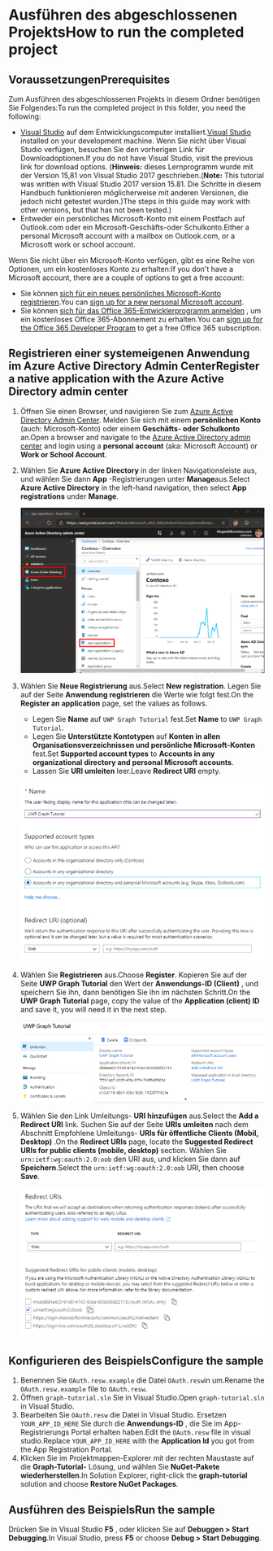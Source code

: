 # <a name="how-to-run-the-completed-project"></a><span data-ttu-id="fbdbc-101">Ausführen des abgeschlossenen Projekts</span><span class="sxs-lookup"><span data-stu-id="fbdbc-101">How to run the completed project</span></span>

## <a name="prerequisites"></a><span data-ttu-id="fbdbc-102">Voraussetzungen</span><span class="sxs-lookup"><span data-stu-id="fbdbc-102">Prerequisites</span></span>

<span data-ttu-id="fbdbc-103">Zum Ausführen des abgeschlossenen Projekts in diesem Ordner benötigen Sie Folgendes:</span><span class="sxs-lookup"><span data-stu-id="fbdbc-103">To run the completed project in this folder, you need the following:</span></span>

- <span data-ttu-id="fbdbc-104">[Visual Studio](https://visualstudio.microsoft.com/vs/) auf dem Entwicklungscomputer installiert.</span><span class="sxs-lookup"><span data-stu-id="fbdbc-104">[Visual Studio](https://visualstudio.microsoft.com/vs/) installed on your development machine.</span></span> <span data-ttu-id="fbdbc-105">Wenn Sie nicht über Visual Studio verfügen, besuchen Sie den vorherigen Link für Downloadoptionen.</span><span class="sxs-lookup"><span data-stu-id="fbdbc-105">If you do not have Visual Studio, visit the previous link for download options.</span></span> <span data-ttu-id="fbdbc-106">(**Hinweis:** dieses Lernprogramm wurde mit der Version 15,81 von Visual Studio 2017 geschrieben.</span><span class="sxs-lookup"><span data-stu-id="fbdbc-106">(**Note:** This tutorial was written with Visual Studio 2017 version 15.81.</span></span> <span data-ttu-id="fbdbc-107">Die Schritte in diesem Handbuch funktionieren möglicherweise mit anderen Versionen, die jedoch nicht getestet wurden.)</span><span class="sxs-lookup"><span data-stu-id="fbdbc-107">The steps in this guide may work with other versions, but that has not been tested.)</span></span>
- <span data-ttu-id="fbdbc-108">Entweder ein persönliches Microsoft-Konto mit einem Postfach auf Outlook.com oder ein Microsoft-Geschäfts-oder Schulkonto.</span><span class="sxs-lookup"><span data-stu-id="fbdbc-108">Either a personal Microsoft account with a mailbox on Outlook.com, or a Microsoft work or school account.</span></span>

<span data-ttu-id="fbdbc-109">Wenn Sie nicht über ein Microsoft-Konto verfügen, gibt es eine Reihe von Optionen, um ein kostenloses Konto zu erhalten:</span><span class="sxs-lookup"><span data-stu-id="fbdbc-109">If you don't have a Microsoft account, there are a couple of options to get a free account:</span></span>

- <span data-ttu-id="fbdbc-110">Sie können [sich für ein neues persönliches Microsoft-Konto registrieren](https://signup.live.com/signup?wa=wsignin1.0&rpsnv=12&ct=1454618383&rver=6.4.6456.0&wp=MBI_SSL_SHARED&wreply=https://mail.live.com/default.aspx&id=64855&cbcxt=mai&bk=1454618383&uiflavor=web&uaid=b213a65b4fdc484382b6622b3ecaa547&mkt=E-US&lc=1033&lic=1).</span><span class="sxs-lookup"><span data-stu-id="fbdbc-110">You can [sign up for a new personal Microsoft account](https://signup.live.com/signup?wa=wsignin1.0&rpsnv=12&ct=1454618383&rver=6.4.6456.0&wp=MBI_SSL_SHARED&wreply=https://mail.live.com/default.aspx&id=64855&cbcxt=mai&bk=1454618383&uiflavor=web&uaid=b213a65b4fdc484382b6622b3ecaa547&mkt=E-US&lc=1033&lic=1).</span></span>
- <span data-ttu-id="fbdbc-111">Sie können [sich für das Office 365-Entwicklerprogramm anmelden](https://developer.microsoft.com/office/dev-program) , um ein kostenloses Office 365-Abonnement zu erhalten.</span><span class="sxs-lookup"><span data-stu-id="fbdbc-111">You can [sign up for the Office 365 Developer Program](https://developer.microsoft.com/office/dev-program) to get a free Office 365 subscription.</span></span>

## <a name="register-a-native-application-with-the-azure-active-directory-admin-center"></a><span data-ttu-id="fbdbc-112">Registrieren einer systemeigenen Anwendung im Azure Active Directory Admin Center</span><span class="sxs-lookup"><span data-stu-id="fbdbc-112">Register a native application with the Azure Active Directory admin center</span></span>

1. <span data-ttu-id="fbdbc-113">Öffnen Sie einen Browser, und navigieren Sie zum [Azure Active Directory Admin Center](https://aad.portal.azure.com). Melden Sie sich mit einem **persönlichen Konto** (auch: Microsoft-Konto) oder einem **Geschäfts- oder Schulkonto** an.</span><span class="sxs-lookup"><span data-stu-id="fbdbc-113">Open a browser and navigate to the [Azure Active Directory admin center](https://aad.portal.azure.com) and login using a **personal account** (aka: Microsoft Account) or **Work or School Account**.</span></span>

1. <span data-ttu-id="fbdbc-114">Wählen Sie **Azure Active Directory** in der linken Navigationsleiste aus, und wählen Sie dann **App** -Registrierungen unter **Manage**aus.</span><span class="sxs-lookup"><span data-stu-id="fbdbc-114">Select **Azure Active Directory** in the left-hand navigation, then select **App registrations** under **Manage**.</span></span>

    ![<span data-ttu-id="fbdbc-115">Screenshot der APP-Registrierungen</span><span class="sxs-lookup"><span data-stu-id="fbdbc-115">A screenshot of the App registrations</span></span> ](/tutorial/images/aad-portal-app-registrations.png)

1. <span data-ttu-id="fbdbc-116">Wählen Sie **Neue Registrierung** aus.</span><span class="sxs-lookup"><span data-stu-id="fbdbc-116">Select **New registration**.</span></span> <span data-ttu-id="fbdbc-117">Legen Sie auf der Seite **Anwendung registrieren** die Werte wie folgt fest.</span><span class="sxs-lookup"><span data-stu-id="fbdbc-117">On the **Register an application** page, set the values as follows.</span></span>

    - <span data-ttu-id="fbdbc-118">Legen Sie **Name** auf `UWP Graph Tutorial` fest.</span><span class="sxs-lookup"><span data-stu-id="fbdbc-118">Set **Name** to `UWP Graph Tutorial`.</span></span>
    - <span data-ttu-id="fbdbc-119">Legen Sie **Unterstützte Kontotypen** auf **Konten in allen Organisationsverzeichnissen und persönliche Microsoft-Konten** fest.</span><span class="sxs-lookup"><span data-stu-id="fbdbc-119">Set **Supported account types** to **Accounts in any organizational directory and personal Microsoft accounts**.</span></span>
    - <span data-ttu-id="fbdbc-120">Lassen Sie **URI umleiten** leer.</span><span class="sxs-lookup"><span data-stu-id="fbdbc-120">Leave **Redirect URI** empty.</span></span>

    ![Screenshot der Seite "Registrieren einer Anwendung"](/tutorial/images/aad-register-an-app.png)

1. <span data-ttu-id="fbdbc-122">Wählen Sie **Registrieren** aus.</span><span class="sxs-lookup"><span data-stu-id="fbdbc-122">Choose **Register**.</span></span> <span data-ttu-id="fbdbc-123">Kopieren Sie auf der Seite **UWP Graph Tutorial** den Wert der **Anwendungs-ID (Client)** , und speichern Sie ihn, dann benötigen Sie ihn im nächsten Schritt.</span><span class="sxs-lookup"><span data-stu-id="fbdbc-123">On the **UWP Graph Tutorial** page, copy the value of the **Application (client) ID** and save it, you will need it in the next step.</span></span>

    ![Screenshot der Anwendungs-ID der neuen App-Registrierung](/tutorial/images/aad-application-id.png)

1. <span data-ttu-id="fbdbc-125">Wählen Sie den Link Umleitungs- **URI hinzufügen** aus.</span><span class="sxs-lookup"><span data-stu-id="fbdbc-125">Select the **Add a Redirect URI** link.</span></span> <span data-ttu-id="fbdbc-126">Suchen Sie auf der Seite **URIs umleiten** nach dem Abschnitt Empfohlene Umleitungs- **URIs für öffentliche Clients (Mobil, Desktop)** .</span><span class="sxs-lookup"><span data-stu-id="fbdbc-126">On the **Redirect URIs** page, locate the **Suggested Redirect URIs for public clients (mobile, desktop)** section.</span></span> <span data-ttu-id="fbdbc-127">Wählen Sie `urn:ietf:wg:oauth:2.0:oob` den URI aus, und klicken Sie dann auf **Speichern**.</span><span class="sxs-lookup"><span data-stu-id="fbdbc-127">Select the `urn:ietf:wg:oauth:2.0:oob` URI, then choose **Save**.</span></span>

    ![Screenshot der Seite "Umleitungs-URIs"](/tutorial/images/aad-redirect-uris.png)

## <a name="configure-the-sample"></a><span data-ttu-id="fbdbc-129">Konfigurieren des Beispiels</span><span class="sxs-lookup"><span data-stu-id="fbdbc-129">Configure the sample</span></span>

1. <span data-ttu-id="fbdbc-130">Benennen Sie `OAuth.resw.example` die Datei `OAuth.resw`in um.</span><span class="sxs-lookup"><span data-stu-id="fbdbc-130">Rename the `OAuth.resw.example` file to `OAuth.resw`.</span></span>
1. <span data-ttu-id="fbdbc-131">Öffnen `graph-tutorial.sln` Sie in Visual Studio.</span><span class="sxs-lookup"><span data-stu-id="fbdbc-131">Open `graph-tutorial.sln` in Visual Studio.</span></span>
1. <span data-ttu-id="fbdbc-132">Bearbeiten Sie `OAuth.resw` die Datei in Visual Studio. Ersetzen `YOUR_APP_ID_HERE` Sie durch die **Anwendungs-ID** , die Sie im App-Registrierungs Portal erhalten haben.</span><span class="sxs-lookup"><span data-stu-id="fbdbc-132">Edit the `OAuth.resw` file in visual studio.Replace `YOUR_APP_ID_HERE` with the **Application Id** you got from the App Registration Portal.</span></span>
1. <span data-ttu-id="fbdbc-133">Klicken Sie im Projektmappen-Explorer mit der rechten Maustaste auf die **Graph-Tutorial-** Lösung, und wählen Sie **NuGet-Pakete wiederherstellen**.</span><span class="sxs-lookup"><span data-stu-id="fbdbc-133">In Solution Explorer, right-click the **graph-tutorial** solution and choose **Restore NuGet Packages**.</span></span>

## <a name="run-the-sample"></a><span data-ttu-id="fbdbc-134">Ausführen des Beispiels</span><span class="sxs-lookup"><span data-stu-id="fbdbc-134">Run the sample</span></span>

<span data-ttu-id="fbdbc-135">Drücken Sie in Visual Studio **F5** , oder klicken Sie auf **Debuggen > Start Debugging**.</span><span class="sxs-lookup"><span data-stu-id="fbdbc-135">In Visual Studio, press **F5** or choose **Debug > Start Debugging**.</span></span>